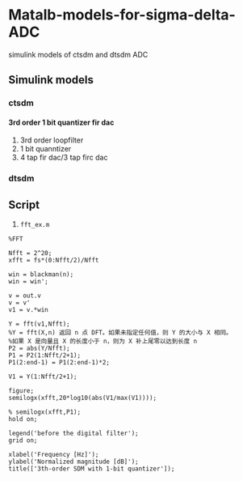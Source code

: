 # Matalb-models-for-sigma-delta-ADC

simulink models of ctsdm and dtsdm ADC

## Simulink models
### ctsdm
#### 3rd order 1 bit quantizer fir dac
1. 3rd order loopfilter
2. 1 bit quanntizer
3. 4 tap fir dac/3 tap firc dac

### dtsdm

## Script
1. `fft_ex.m`
```
%FFT

Nfft = 2^20;
xfft = fs*(0:Nfft/2)/Nfft

win = blackman(n);
win = win';

v = out.v
v = v'
v1 = v.*win

Y = fft(v1,Nfft);
%Y = fft(X,n) 返回 n 点 DFT。如果未指定任何值，则 Y 的大小与 X 相同。
%如果 X 是向量且 X 的长度小于 n，则为 X 补上尾零以达到长度 n
P2 = abs(Y/Nfft);
P1 = P2(1:Nfft/2+1);
P1(2:end-1) = P1(2:end-1)*2;

V1 = Y(1:Nfft/2+1);

figure;
semilogx(xfft,20*log10(abs(V1/max(V1))));

% semilogx(xfft,P1);
hold on;

legend('before the digital filter');
grid on;

xlabel('Frequency [Hz]');
ylabel('Normalized magnitude [dB]');
title(['3th-order SDM with 1-bit quantizer']);
```

    






